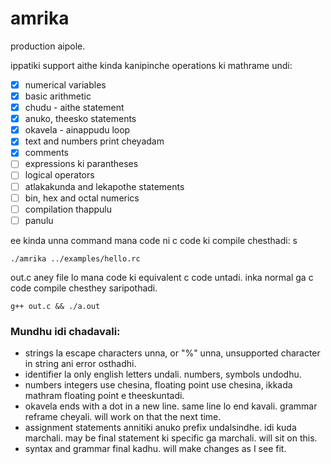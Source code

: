 # amrika
production aipole.

ippatiki support aithe kinda kanipinche operations ki mathrame undi:

- [x] numerical variables
- [x] basic arithmetic
- [x] chudu - aithe statement
- [x] anuko, theesko statements
- [x] okavela - ainappudu loop
- [x] text and numbers print cheyadam
- [x] comments
- [ ] expressions ki parantheses
- [ ] logical operators
- [ ] atlakakunda and lekapothe statements
- [ ] bin, hex and octal numerics
- [ ] compilation thappulu
- [ ] panulu

ee kinda unna command mana code ni c code ki compile chesthadi: 
s
```
./amrika ../examples/hello.rc
```
out.c aney file lo mana code ki equivalent c code untadi. inka normal ga c code compile chesthey saripothadi.

```
g++ out.c && ./a.out
```


<h3>Mundhu idi chadavali:</h3>
<ul> 
<li>strings la escape characters unna, or "%" unna, unsupported character in string ani error osthadhi.
<li>identifier la only english letters undali. numbers, symbols undodhu.
<li>numbers integers use chesina, floating point use chesina, ikkada mathram floating point e theeskuntadi.
<li>okavela ends with a dot in a new line. same line lo end kavali. grammar reframe cheyali. will work on that the next time.
<li>assignment statements annitiki anuko prefix undalsindhe. idi kuda marchali. may be final statement ki specific ga marchali. will sit on this.
<li>syntax and grammar final kadhu. will make changes as I see fit.
</ul>